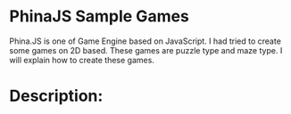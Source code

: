 # PhinaJS Sample Games
Phina.JS is one of Game Engine based on JavaScript. I had tried to create some games on 2D based. These games are puzzle type and maze type. I will explain how to create these games.
# Description:

